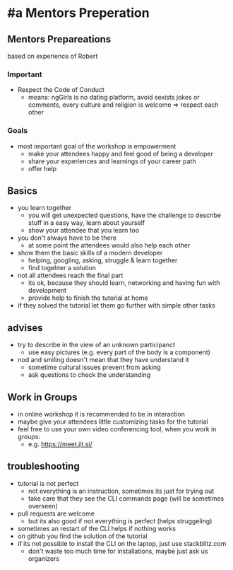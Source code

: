 # \#a Mentors Preperation

## Mentors Prepareations

based on experience of Robert

### Important

* Respect the Code of Conduct
  * means: ngGirls is no dating platform, avoid sexists jokes or comments, every culture and religion is welcome =&gt; respect each other

### Goals

* most important goal of the workshop is empowerment
  * make your attendees happy and feel good of being a developer
  * share your experiences and learnings of your career path
  * offer help 

## Basics

* you learn together
  * you will get unexpected questions, have the challenge to describe stuff in a easy way, learn about yourself
  * show your attendee that you learn too
* you don't always have to be there
  * at some point the attendees would also help each other
* show them the basic skills of a modern developer
  * helping, googling, asking, struggle & learn together
  * find togehter a solution
* not all attendees reach the final part
  * its ok, because they should learn, networking and having fun with development
  * provide help to finish the tutorial at home
* if they solved the tutorial let them go further with simple other tasks

## advises

* try to describe in the view of an unknown participanct
  * use easy pictures \(e.g. every part of the body is a component\)
* nod and smiling doesn't mean that they have understand it
  * sometime cultural issues prevent from asking
  * ask questions to check the understanding
  
## Work in Groups
* in online workshop it is recommended to be in interaction
* maybe give your attendees little customizing tasks for the tutorial
* feel free to use your own video conferencing tool, when you work in groups:
  * e.g. https://meet.jit.si/

## troubleshooting

* tutorial is not perfect
  * not everything is an instruction, sometimes its just for trying out
  * take care that they see the CLI commands page \(will be sometimes overseen\)
* pull requests are welcome
  * but its also good if not everything is perfect \(helps struggeling\)
* sometimes an restart of the CLI helps if nothing works
* on github you find the solution of the tutorial
* if its not possible to install the CLI on the laptop, just use stackblitz.com
  * don't waste too much time for installations, maybe just ask us organizers


